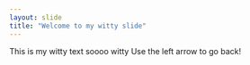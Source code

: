 ```yaml
---
layout: slide
title: "Welcome to my witty slide"
---
```

This is my witty text soooo witty
Use the left arrow to go back!
